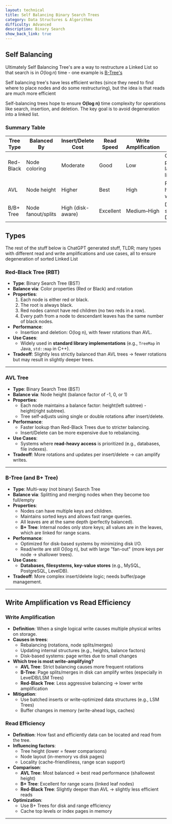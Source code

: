 ```yaml
---
layout: technical
title: Self Balancing Binary Search Trees
category: Data Structures & Algorithms
difficulty: Advanced
description: Binary Search
show_back_link: true
---
```


## Self Balancing
Ultimately Self Balancing Tree's are a way to restructure a Linked List so that search is in $O(\log n)$ time - one example is [B-Tree's](/docs/architecture_components/databases%20&%20storage/Disk%20Based/BTREE.md)

Self balancing tree's have less efficient writes (since they need to find where to place nodes and do some restructuring), but the idea is that reads are much more efficient

Self-balancing trees hope to ensure **O(log n)** time complexity for operations like search, insertion, and deletion. The key goal is to avoid degeneration into a linked list.

### Summary Table

| Tree Type     | Balanced By         | Insert/Delete Cost | Read Speed | Write Amplification | Best For                  |
|---------------|---------------------|---------------------|------------|----------------------|---------------------------|
| Red-Black     | Node coloring       | Moderate            | Good       | Low                 | General-purpose, language libs |
| AVL           | Node height         | Higher              | Best       | High                | Read-heavy workloads       |
| B/B+ Tree     | Node fanout/splits  | High (disk-aware)   | Excellent  | Medium–High         | Disk systems, DBs          |

## Types
The rest of the stuff below is ChatGPT generated stuff, TLDR; many types with different read and write amplifications and use cases, all to ensure degeneration of sorted Linked List

### Red-Black Tree (RBT)

- **Type**: Binary Search Tree (BST)  
- **Balance via**: Color properties (Red or Black) and rotation  
- **Properties**:
  1. Each node is either red or black.
  2. The root is always black.
  3. Red nodes cannot have red children (no two reds in a row).
  4. Every path from a node to descendant leaves has the same number of black nodes.
- **Performance**:
  - Insertion and deletion: O(log n), with fewer rotations than AVL.
- **Use Cases**:
  - Widely used in **standard library implementations** (e.g., `TreeMap` in Java, `std::map` in C++).
- **Tradeoff**: Slightly less strictly balanced than AVL trees → fewer rotations but may result in slightly deeper trees.

---

### AVL Tree

- **Type**: Binary Search Tree (BST)  
- **Balance via**: Node height (balance factor of -1, 0, or 1)  
- **Properties**:
  - Each node maintains a balance factor: height(left subtree) - height(right subtree).
  - Tree self-adjusts using single or double rotations after insert/delete.
- **Performance**:
  - Faster lookup than Red-Black Trees due to stricter balancing.
  - Insert/Delete can be more expensive due to rebalancing.
- **Use Cases**:
  - Systems where **read-heavy access** is prioritized (e.g., databases, file indexes).
- **Tradeoff**: More rotations and updates per insert/delete → can amplify writes.

---

### B-Tree (and B+ Tree)

- **Type**: Multi-way (not binary) Search Tree  
- **Balance via**: Splitting and merging nodes when they become too full/empty  
- **Properties**:
  - Nodes can have multiple keys and children.
  - Maintains sorted keys and allows fast range queries.
  - All leaves are at the same depth (perfectly balanced).
  - **B+ Tree**: Internal nodes only store keys; all values are in the leaves, which are linked for range scans.
- **Performance**:
  - Optimized for disk-based systems by minimizing disk I/O.
  - Read/write are still O(log n), but with large "fan-out" (more keys per node → shallower trees).
- **Use Cases**:
  - **Databases, filesystems, key-value stores** (e.g., MySQL, PostgreSQL, LevelDB).
- **Tradeoff**: More complex insert/delete logic; needs buffer/page management.

---

## Write Amplification vs Read Efficiency

### Write Amplification

- **Definition**: When a single logical write causes multiple physical writes on storage.
- **Causes in trees**:
  - Rebalancing (rotations, node splits/merges)
  - Updating internal structures (e.g., heights, balance factors)
  - Disk-based systems: page writes due to small changes
- **Which tree is most write-amplifying?**
  - **AVL Tree**: Strict balancing causes more frequent rotations
  - **B-Tree**: Page splits/merges in disk can amplify writes (especially in LevelDB/LSM Trees)
  - **Red-Black Tree**: Less aggressive balancing → lower write amplification
- **Mitigation**:
  - Use batched inserts or write-optimized data structures (e.g., LSM Trees)
  - Buffer changes in memory (write-ahead logs, caches)

### Read Efficiency

- **Definition**: How fast and efficiently data can be located and read from the tree.
- **Influencing factors**:
  - Tree height (lower = fewer comparisons)
  - Node layout (in-memory vs disk pages)
  - Locality (cache-friendliness, range scan support)
- **Comparison**:
  - **AVL Tree**: Most balanced → best read performance (shallowest height)
  - **B+ Tree**: Excellent for range scans (linked leaf nodes)
  - **Red-Black Tree**: Slightly deeper than AVL → slightly less efficient reads
- **Optimization**:
  - Use B+ Trees for disk and range efficiency
  - Cache top levels or index pages in memory

---

